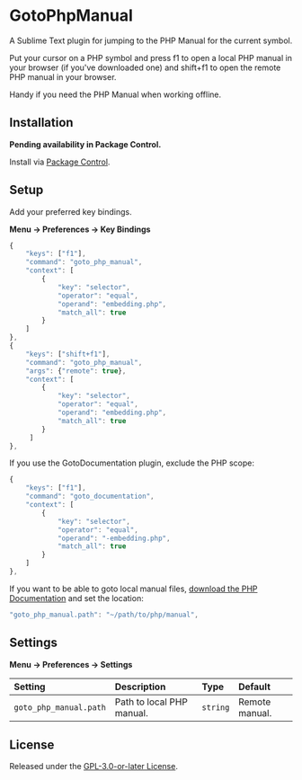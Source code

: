 # GotoPhpManual

A Sublime Text plugin for jumping to the PHP Manual for the current symbol.

Put your cursor on a PHP symbol and press <key>f1</key> to open a local PHP manual in your browser (if you've downloaded one) and <key>shift+f1</key> to open the remote PHP manual in your browser.

Handy if you need the PHP Manual when working offline.

## Installation

**Pending availability in Package Control.**

Install via [Package Control](https://packagecontrol.io/packages/GotoPhpManual).

## Setup

Add your preferred key bindings.

**Menu → Preferences → Key Bindings**

```js
{
    "keys": ["f1"],
    "command": "goto_php_manual",
    "context": [
        {
            "key": "selector",
            "operator": "equal",
            "operand": "embedding.php",
            "match_all": true
        }
    ]
},
{
    "keys": ["shift+f1"],
    "command": "goto_php_manual",
    "args": {"remote": true},
    "context": [
        {
            "key": "selector",
            "operator": "equal",
            "operand": "embedding.php",
            "match_all": true
        }
     ]
},
```

If you use the GotoDocumentation plugin, exclude the PHP scope:

```js
{
    "keys": ["f1"],
    "command": "goto_documentation",
    "context": [
        {
            "key": "selector",
            "operator": "equal",
            "operand": "-embedding.php",
            "match_all": true
        }
    ]
},
```

If you want to be able to goto local manual files, [download the PHP Documentation](https://www.php.net/download-docs.php) and set the location:

```js
"goto_php_manual.path": "~/path/to/php/manual",
```

## Settings

**Menu → Preferences → Settings**

Setting                 | Description                   | Type      | Default
:---                    | :----------                   | :---      | :------
`goto_php_manual.path`  | Path to local PHP manual.     | `string`  | Remote manual.

## License

Released under the [GPL-3.0-or-later License](LICENSE).
